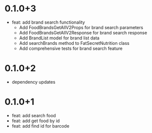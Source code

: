 # 0.1.0+3
- feat: add brand search functionality
  - Add FoodBrandsGetAllV2Props for brand search parameters
  - Add FoodBrandsGetAllV2Response for brand search response
  - Add BrandList model for brand list data
  - Add searchBrands method to FatSecretNutrition class
  - Add comprehensive tests for brand search feature

# 0.1.0+2
- dependency updates

# 0.1.0+1
- feat: add search food
- feat: add get food by id
- feat: add find id for barcode